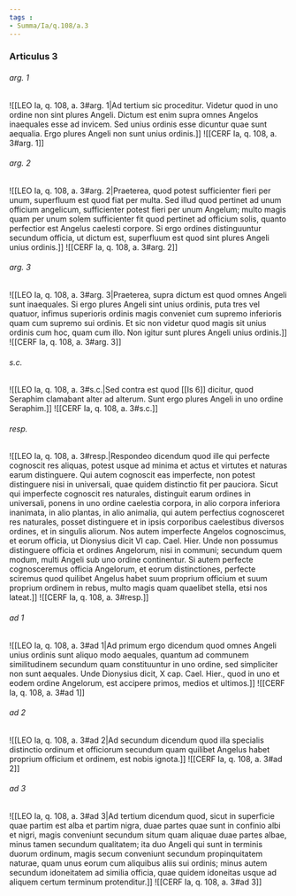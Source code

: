 ```yaml
---
tags : 
- Summa/Ia/q.108/a.3
---
```


### Articulus 3

###### arg. 1
![[LEO Ia, q. 108, a. 3#arg. 1|Ad tertium sic proceditur. Videtur quod in uno ordine non sint plures Angeli. Dictum est enim supra omnes Angelos inaequales esse ad invicem. Sed unius ordinis esse dicuntur quae sunt aequalia. Ergo plures Angeli non sunt unius ordinis.]]
![[CERF Ia, q. 108, a. 3#arg. 1]]

###### arg. 2
![[LEO Ia, q. 108, a. 3#arg. 2|Praeterea, quod potest sufficienter fieri per unum, superfluum est quod fiat per multa. Sed illud quod pertinet ad unum officium angelicum, sufficienter potest fieri per unum Angelum; multo magis quam per unum solem sufficienter fit quod pertinet ad officium solis, quanto perfectior est Angelus caelesti corpore. Si ergo ordines distinguuntur secundum officia, ut dictum est, superfluum est quod sint plures Angeli unius ordinis.]]
![[CERF Ia, q. 108, a. 3#arg. 2]]

###### arg. 3
![[LEO Ia, q. 108, a. 3#arg. 3|Praeterea, supra dictum est quod omnes Angeli sunt inaequales. Si ergo plures Angeli sint unius ordinis, puta tres vel quatuor, infimus superioris ordinis magis conveniet cum supremo inferioris quam cum supremo sui ordinis. Et sic non videtur quod magis sit unius ordinis cum hoc, quam cum illo. Non igitur sunt plures Angeli unius ordinis.]]
![[CERF Ia, q. 108, a. 3#arg. 3]]

###### s.c.
![[LEO Ia, q. 108, a. 3#s.c.|Sed contra est quod [[Is 6]] dicitur, quod Seraphim clamabant alter ad alterum. Sunt ergo plures Angeli in uno ordine Seraphim.]]
![[CERF Ia, q. 108, a. 3#s.c.]]

###### resp.
![[LEO Ia, q. 108, a. 3#resp.|Respondeo dicendum quod ille qui perfecte cognoscit res aliquas, potest usque ad minima et actus et virtutes et naturas earum distinguere. Qui autem cognoscit eas imperfecte, non potest distinguere nisi in universali, quae quidem distinctio fit per pauciora. Sicut qui imperfecte cognoscit res naturales, distinguit earum ordines in universali, ponens in uno ordine caelestia corpora, in alio corpora inferiora inanimata, in alio plantas, in alio animalia, qui autem perfectius cognosceret res naturales, posset distinguere et in ipsis corporibus caelestibus diversos ordines, et in singulis aliorum. Nos autem imperfecte Angelos cognoscimus, et eorum officia, ut Dionysius dicit VI cap. Cael. Hier. Unde non possumus distinguere officia et ordines Angelorum, nisi in communi; secundum quem modum, multi Angeli sub uno ordine continentur. Si autem perfecte cognosceremus officia Angelorum, et eorum distinctiones, perfecte sciremus quod quilibet Angelus habet suum proprium officium et suum proprium ordinem in rebus, multo magis quam quaelibet stella, etsi nos lateat.]]
![[CERF Ia, q. 108, a. 3#resp.]]

###### ad 1
![[LEO Ia, q. 108, a. 3#ad 1|Ad primum ergo dicendum quod omnes Angeli unius ordinis sunt aliquo modo aequales, quantum ad communem similitudinem secundum quam constituuntur in uno ordine, sed simpliciter non sunt aequales. Unde Dionysius dicit, X cap. Cael. Hier., quod in uno et eodem ordine Angelorum, est accipere primos, medios et ultimos.]]
![[CERF Ia, q. 108, a. 3#ad 1]]

###### ad 2
![[LEO Ia, q. 108, a. 3#ad 2|Ad secundum dicendum quod illa specialis distinctio ordinum et officiorum secundum quam quilibet Angelus habet proprium officium et ordinem, est nobis ignota.]]
![[CERF Ia, q. 108, a. 3#ad 2]]

###### ad 3
![[LEO Ia, q. 108, a. 3#ad 3|Ad tertium dicendum quod, sicut in superficie quae partim est alba et partim nigra, duae partes quae sunt in confinio albi et nigri, magis conveniunt secundum situm quam aliquae duae partes albae, minus tamen secundum qualitatem; ita duo Angeli qui sunt in terminis duorum ordinum, magis secum conveniunt secundum propinquitatem naturae, quam unus eorum cum aliquibus aliis sui ordinis; minus autem secundum idoneitatem ad similia officia, quae quidem idoneitas usque ad aliquem certum terminum protenditur.]]
![[CERF Ia, q. 108, a. 3#ad 3]]

